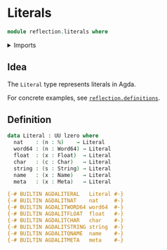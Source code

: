 # Literals

```agda
module reflection.literals where
```

<details><summary>Imports</summary>

```agda
open import elementary-number-theory.natural-numbers

open import foundation.universe-levels

open import lists.lists

open import primitive-types.characters
open import primitive-types.floats
open import primitive-types.machine-integers
open import primitive-types.strings

open import reflection.fixity
open import reflection.metavariables
open import reflection.names
```

</details>

## Idea

The `Literal` type represents literals in Agda.

For concrete examples, see [`reflection.definitions`](reflection.definitions).

## Definition

```agda
data Literal : UU lzero where
  nat    : (n : ℕ)    → Literal
  word64 : (n : Word64) → Literal
  float  : (x : Float)  → Literal
  char   : (c : Char)   → Literal
  string : (s : String) → Literal
  name   : (x : Name)   → Literal
  meta   : (x : Meta)   → Literal

{-# BUILTIN AGDALITERAL   Literal #-}
{-# BUILTIN AGDALITNAT    nat     #-}
{-# BUILTIN AGDALITWORD64 word64  #-}
{-# BUILTIN AGDALITFLOAT  float   #-}
{-# BUILTIN AGDALITCHAR   char    #-}
{-# BUILTIN AGDALITSTRING string  #-}
{-# BUILTIN AGDALITQNAME  name    #-}
{-# BUILTIN AGDALITMETA   meta    #-}
```
